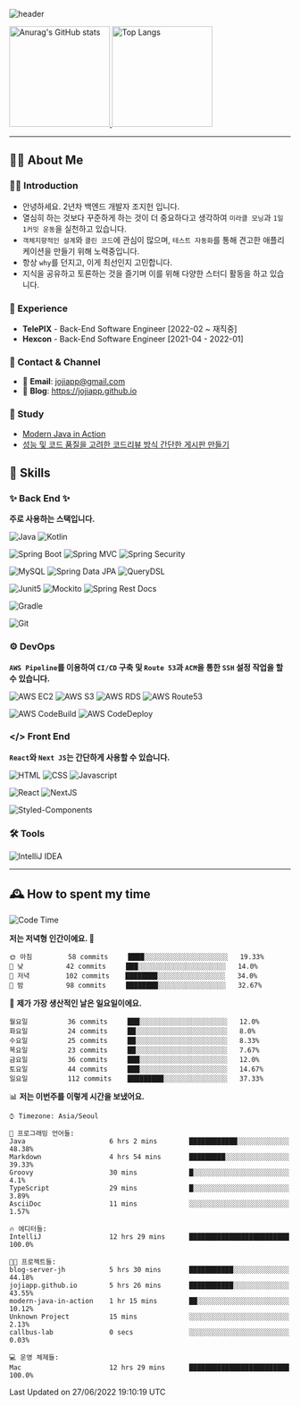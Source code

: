 ![header](https://capsule-render.vercel.app/api?type=transparent&fontColor=6b32af&height=200&text=Java%20Back-End%20Developer&fontSize=60)

<!-- 
[![Anurag's GitHub stats](https://github-readme-stats.vercel.app/api?username=jojiapp&show_icons=true&theme=midnight-purple&locale=kr)](https://github.com/jojiapp/TIL)
 -->
 
<a href="https://github.com/jojiapp/TIL">
  <img height="180px" src="https://github-readme-stats.vercel.app/api?username=jojiapp&show_icons=true&theme=midnight-purple&locale=kr" alt="Anurag's GitHub stats"/>
</a>

<a href="https://github.com/jojiapp/TIL">
  <img height="180px" src="https://github-readme-stats.vercel.app/api/top-langs/?username=jojiapp&theme=midnight-purple&layout=compact&locale=kr" alt="Top Langs"/>
</a>

<!-- 
<a href="https://solved.ac/jojiapp97">
  <img height="180px" src="http://mazassumnida.wtf/api/v2/generate_badge?boj=jojiapp97" alt="Solved.ac프로필"/>
</a>
 -->
---

## 💁‍♂️ About Me

### 🙇‍♂️ Introduction

- 안녕하세요. 2년차 백엔드 개발자 조지헌 입니다.
- 열심히 하는 것보다 꾸준하게 하는 것이 더 중요하다고 생각하여 `미라클 모닝`과 `1일 1커밋 운동`을 실천하고 있습니다.
- `객체지향적인 설계`와 `클린 코드`에 관심이 많으며, `테스트 자동화`를 통해 견고한 애플리케이션을 만들기 위해 노력중입니다.
- 항상 `why`를 던지고, 이게 최선인지 고민합니다.
- 지식을 공유하고 토론하는 것을 즐기며 이를 위해 다양한 스터디 활동을 하고 있습니다.

### 💼 Experience

- **TelePIX** - Back-End Software Engineer [2022-02 ~ 재직중]
- **Hexcon** - Back-End Software Engineer [2021-04 - 2022-01]

### 🤝 Contact & Channel

- 📧 **Email**: jojiapp@gmail.com
- 📜 **Blog**: https://jojiapp.github.io

### 📖 Study

- [Modern Java in Action](https://github.com/Tianea2160/ModernJavaInActionStudy)
- [성능 및 코드 품질을 고려한 코드리뷰 방식 간단한 게시판 만들기](https://github.com/spring-React-blog/blog-server-jh)

## 🔨 Skills

### ✨ Back End ✨

**주로 사용하는 스택입니다.**

![Java](https://img.shields.io/badge/-Java-007396?logo=java&logoColor=white)
![Kotlin](https://img.shields.io/badge/-Kotlin-7F52FF?logo=kotlin&logoColor=white)

![Spring Boot](https://img.shields.io/badge/-Spring%20Boot-6DB33F?logo=spring%20boot&logoColor=white)
![Spring MVC](https://img.shields.io/badge/-Spring%20MVC-6DB33F)
![Spring Security](https://img.shields.io/badge/-Spring%20Security-6DB33F?logo=spring%20security&logoColor=white)

![MySQL](https://img.shields.io/badge/-MySQL-4479A1?logo=mysql&logoColor=white)
![Spring Data JPA](https://img.shields.io/badge/-Spring%20Data%20JPA-6DB33F?)
![QueryDSL](https://img.shields.io/badge/-QueryDSL-3E4348)

![Junit5](https://img.shields.io/badge/-Junit5-25A162?logo=junit5&logoColor=white)
![Mockito](https://img.shields.io/badge/-Mockito-25A162?)
![Spring Rest Docs](https://img.shields.io/badge/-Spring%20Rest%20Docs-6DB33F)

![Gradle](https://img.shields.io/badge/-Gradle-02303A?logo=gradle&logoColor=white)

![Git](https://img.shields.io/badge/-Git-F05032?logo=git&logoColor=white)

### ⚙️ DevOps

**`AWS Pipeline`를 이용하여 `CI/CD` 구축 및 `Route 53`과 `ACM`을 통한 `SSH` 설정 작업을 할 수 있습니다.**

![AWS EC2](https://img.shields.io/badge/-AWS%20EC2-FF9900)
![AWS S3](https://img.shields.io/badge/-AWS%20S3-569A31?logo=Amazon%20S3&logoColor=white)
![AWS RDS](https://img.shields.io/badge/-AWS%20RDS-4053D6)
![AWS Route53](https://img.shields.io/badge/-AWS%20Route53-FF9900)

![AWS CodeBuild](https://img.shields.io/badge/-AWS%20CodeBuild-6DB33F)
![AWS CodeDeploy](https://img.shields.io/badge/-AWS%20CodeDeploy-6DB33F?&)

### </> Front End

**`React`와 `Next JS`는 간단하게 사용할 수 있습니다.**

![HTML](https://img.shields.io/badge/-HTML-E34F26?logo=html5&logoColor=white)
![CSS](https://img.shields.io/badge/-CSS-1572B6?logo=css3&logoColor=white)
![Javascript](https://img.shields.io/badge/-Javascript-F7DF1E?logo=javascript&logoColor=white)

![React](https://img.shields.io/badge/-React-61DAFB?logo=react&logoColor=white)
![NextJS](https://img.shields.io/badge/-NextJS-000000?logo=next.js&logoColor=white)

![Styled-Components](https://img.shields.io/badge/Styled%20Components-DB7093?logo=styledComponents&logoColor=white)

### 🛠 Tools

![IntelliJ IDEA](https://img.shields.io/badge/-IntelliJ%20IDEA-FF0000?logo=intellij%20idea&logoColor=white)

---

## 🕰 How to spent my time
<!--START_SECTION:waka-->
![Code Time](http://img.shields.io/badge/Code%20Time-0%20secs-blue)

**저는 저녁형 인간이에요. 🦉** 

```text
🌞 아침         58 commits     ████░░░░░░░░░░░░░░░░░░░░░   19.33% 
🌆 낮　         42 commits     ███░░░░░░░░░░░░░░░░░░░░░░   14.0% 
🌃 저녁         102 commits    ████████░░░░░░░░░░░░░░░░░   34.0% 
🌙 밤　         98 commits     ████████░░░░░░░░░░░░░░░░░   32.67%

```
📅 **제가 가장 생산적인 날은 일요일이에요.** 

```text
월요일          36 commits     ███░░░░░░░░░░░░░░░░░░░░░░   12.0% 
화요일          24 commits     ██░░░░░░░░░░░░░░░░░░░░░░░   8.0% 
수요일          25 commits     ██░░░░░░░░░░░░░░░░░░░░░░░   8.33% 
목요일          23 commits     ██░░░░░░░░░░░░░░░░░░░░░░░   7.67% 
금요일          36 commits     ███░░░░░░░░░░░░░░░░░░░░░░   12.0% 
토요일          44 commits     ███░░░░░░░░░░░░░░░░░░░░░░   14.67% 
일요일          112 commits    █████████░░░░░░░░░░░░░░░░   37.33%

```


📊 **저는 이번주를 이렇게 시간을 보냈어요.** 

```text
⌚︎ Timezone: Asia/Seoul

💬 프로그래밍 언어들: 
Java                     6 hrs 2 mins        ████████████░░░░░░░░░░░░░   48.38% 
Markdown                 4 hrs 54 mins       █████████░░░░░░░░░░░░░░░░   39.33% 
Groovy                   30 mins             █░░░░░░░░░░░░░░░░░░░░░░░░   4.1% 
TypeScript               29 mins             █░░░░░░░░░░░░░░░░░░░░░░░░   3.89% 
AsciiDoc                 11 mins             ░░░░░░░░░░░░░░░░░░░░░░░░░   1.57%

🔥 에디터들: 
IntelliJ                 12 hrs 29 mins      █████████████████████████   100.0%

🐱‍💻 프로젝트들: 
blog-server-jh           5 hrs 30 mins       ███████████░░░░░░░░░░░░░░   44.18% 
jojiapp.github.io        5 hrs 26 mins       ███████████░░░░░░░░░░░░░░   43.55% 
modern-java-in-action    1 hr 15 mins        ██░░░░░░░░░░░░░░░░░░░░░░░   10.12% 
Unknown Project          15 mins             ░░░░░░░░░░░░░░░░░░░░░░░░░   2.13% 
callbus-lab              0 secs              ░░░░░░░░░░░░░░░░░░░░░░░░░   0.03%

💻 운영 체제들: 
Mac                      12 hrs 29 mins      █████████████████████████   100.0%

```


 Last Updated on 27/06/2022 19:10:19 UTC
<!--END_SECTION:waka-->
